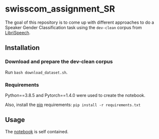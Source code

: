 # swisscom_assignment_SR

The goal of this repository is to come up with different approaches to do a Speaker Gender Classification task using the `dev-clean` corpus from [LibriSpeech](http://www.openslr.org/12/).

## Installation

### Download and prepare the dev-clean corpus

Run ```bash download_dataset.sh```.

### Requirements

Python==3.8.5 and Pytorch==1.4.0 were used to create the notebook.

Also, install the [pip](https://pip.pypa.io/en/stable/) requirements:
```pip install -r requirements.txt```

## Usage

The [notebook](https://github.com/cweo/swisscom_assignment_SR/blob/main/notebook.ipynb) is self contained.
